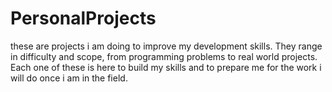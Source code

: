 # PersonalProjects

these are projects i am doing to improve my development skills.
They range in difficulty and scope, from programming problems to
real world projects. Each one of these is here to build my skills 
and to prepare me for the work i will do once i am in the field.